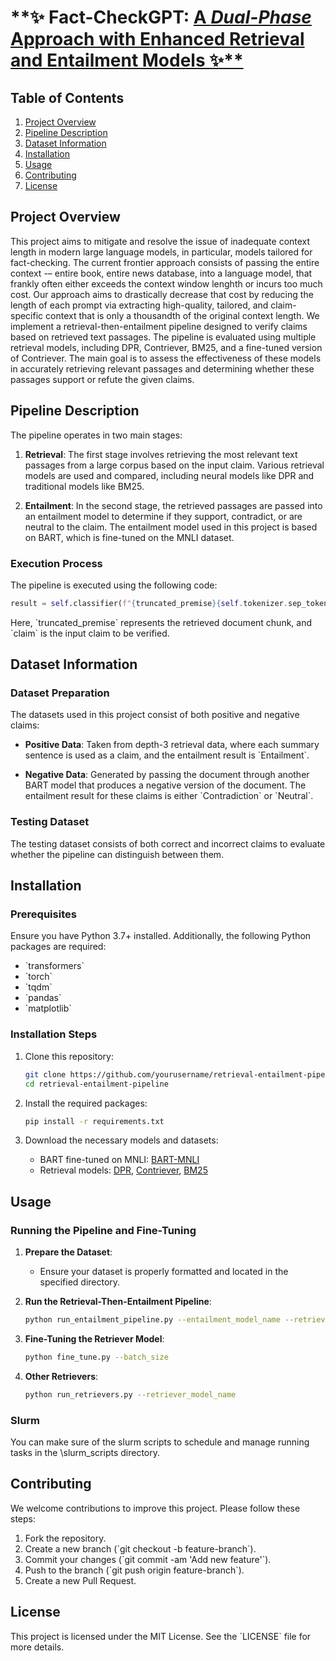 
# **✨ Fact-CheckGPT: [A *Dual-Phase* Approach with Enhanced Retrieval and Entailment Models ✨**](https://jjunhu.github.io/Fact-CheckGPT/Retrieval_Entailment_Final_Report.pdf)

## Table of Contents
1. [Project Overview](#project-overview)
2. [Pipeline Description](#pipeline-description)
3. [Dataset Information](#dataset-information)
4. [Installation](#installation)
5. [Usage](#usage)
8. [Contributing](#contributing)
9. [License](#license)

## Project Overview

This project aims to mitigate and resolve the issue of inadequate context length in modern large language models, in particular, models tailored for fact-checking. The current frontier approach consists of passing the entire context -– entire book, entire news database, into a language model, that frankly often either exceeds the context window lenghth or incurs too much cost. Our approach aims to drastically decrease that cost by reducing the length of each prompt via extracting high-quality, tailored, and claim-specific context that is only a thousandth of the original context length. We implement a retrieval-then-entailment pipeline designed to verify claims based on retrieved text passages. The pipeline is evaluated using multiple retrieval models, including DPR, Contriever, BM25, and a fine-tuned version of Contriever. The main goal is to assess the effectiveness of these models in accurately retrieving relevant passages and determining whether these passages support or refute the given claims.

## Pipeline Description

The pipeline operates in two main stages:

1. **Retrieval**: The first stage involves retrieving the most relevant text passages from a large corpus based on the input claim. Various retrieval models are used and compared, including neural models like DPR and traditional models like BM25.

2. **Entailment**: In the second stage, the retrieved passages are passed into an entailment model to determine if they support, contradict, or are neutral to the claim. The entailment model used in this project is based on BART, which is fine-tuned on the MNLI dataset.

### Execution Process

The pipeline is executed using the following code:
```python
result = self.classifier(f"{truncated_premise}{self.tokenizer.sep_token}{claim}")
```
Here, \`truncated_premise\` represents the retrieved document chunk, and \`claim\` is the input claim to be verified.

## Dataset Information

### Dataset Preparation

The datasets used in this project consist of both positive and negative claims:

- **Positive Data**: Taken from depth-3 retrieval data, where each summary sentence is used as a claim, and the entailment result is \`Entailment\`.

- **Negative Data**: Generated by passing the document through another BART model that produces a negative version of the document. The entailment result for these claims is either \`Contradiction\` or \`Neutral\`.

### Testing Dataset

The testing dataset consists of both correct and incorrect claims to evaluate whether the pipeline can distinguish between them.

## Installation

### Prerequisites

Ensure you have Python 3.7+ installed. Additionally, the following Python packages are required:

- \`transformers\`
- \`torch\`
- \`tqdm\`
- \`pandas\`
- \`matplotlib\`

### Installation Steps

1. Clone this repository:
   ```bash
   git clone https://github.com/yourusername/retrieval-entailment-pipeline.git
   cd retrieval-entailment-pipeline
   ```

2. Install the required packages:
   ```bash
   pip install -r requirements.txt
   ```

3. Download the necessary models and datasets:
   - BART fine-tuned on MNLI: [BART-MNLI](https://huggingface.co/facebook/bart-large-mnli)
   - Retrieval models: [DPR](https://huggingface.co/facebook/dpr), [Contriever](https://huggingface.co/facebook/contriever), [BM25](#)

## Usage

### Running the Pipeline and Fine-Tuning

1. **Prepare the Dataset**:
   - Ensure your dataset is properly formatted and located in the specified directory.

2. **Run the Retrieval-Then-Entailment Pipeline**:
   ```bash
   python run_entailment_pipeline.py --entailment_model_name --retriever_model_name 
   ```

3. **Fine-Tuning the Retriever Model**:
   ```bash
   python fine_tune.py --batch_size 
   ```

4. **Other Retrievers**:
   ```bash
   python run_retrievers.py --retriever_model_name 
   ```


### Slurm 

You can make sure of the slurm scripts to schedule and manage running tasks in the \slurm_scripts directory. 


## Contributing

We welcome contributions to improve this project. Please follow these steps:

1. Fork the repository.
2. Create a new branch (\`git checkout -b feature-branch\`).
3. Commit your changes (\`git commit -am 'Add new feature'\`).
4. Push to the branch (\`git push origin feature-branch\`).
5. Create a new Pull Request.

## License

This project is licensed under the MIT License. See the \`LICENSE\` file for more details.

